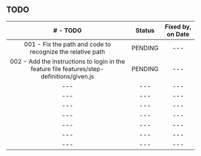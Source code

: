 ## TODO 

| # -  TODO | Status  | Fixed by, on Date |
| :------------: |:---------------:| :-----:|
| 001 - Fix the path and code to recognize the relative path | PENDING | --- |
| 002 - Add the instructions to login in the feature file features/step-definitions/given.js | PENDING | --- |
| --- | --- | --- |
| --- | --- | --- |
| --- | --- | --- |
| --- | --- | --- |
| --- | --- | --- |
| --- | --- | --- |
| --- | --- | --- |